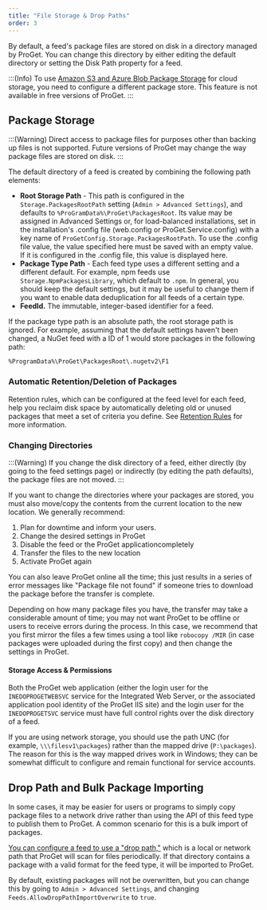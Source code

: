 ```yaml
---
title: "File Storage & Drop Paths"
order: 3
---
```


By default, a feed's package files are stored on disk in a directory managed by ProGet. You can change this directory by either editing the default directory or setting the Disk Path property for a feed.

:::(Info)
To use [Amazon S3 and Azure Blob Package Storage](/docs/proget/advanced-features/proget-advanced-cloud-storage) for cloud storage, you need to configure a different package store. This feature is not available in free versions of ProGet.
:::

## Package Storage 

:::(Warning)
Direct access to package files for purposes other than backing up files is not supported. Future versions of ProGet may change the way package files are stored on disk.
:::

The default directory of a feed is created by combining the following path elements:

- **Root Storage Path** - This path is configured in the `Storage.PackagesRootPath` setting (`Admin > Advanced Settings`), and defaults to `%ProGramData%\ProGet\PackagesRoot`. Its value may be assigned in Advanced Settings or, for load-balanced installations, set in the installation's .config file (web.config or ProGet.Service.config) with a key name of `ProGetConfig.Storage.PackagesRootPath`. To use the .config file value, the value specified here must be saved with an empty value. If it is configured in the .config file, this value is displayed here.
- **Package Type Path** - Each feed type uses a different setting and a different default. For example, npm feeds use `Storage.NpmPackagesLibrary`, which default to `.npm`. In general, you should keep the default settings, but it may be useful to change them if you want to enable data deduplication for all feeds of a certain type.
- **FeedId.** The immutable, integer-based identifier for a feed.

If the package type path is an absolute path, the root storage path is ignored. For example, assuming that the default settings haven't been changed, a NuGet feed with a ID of 1 would store packages in the following path:

```
%ProgramData%\ProGet\PackagesRoot\.nugetv2\F1
```

###  Automatic Retention/Deletion of Packages
Retention rules, which can be configured at the feed level for each feed, help you reclaim disk space by automatically deleting old or unused packages that meet a set of criteria you define. See [Retention Rules](/docs/proget/administration/retention-rules) for more information.


### Changing Directories 

:::(Warning) 
If you change the disk directory of a feed, either directly (by going to the feed settings page) or indirectly (by editing the path defaults), the package files are not moved.
:::

If you want to change the directories where your packages are stored, you must also move/copy the contents from the current location to the new location. We generally recommend:
1. Plan for downtime and inform your users.
2. Change the desired settings in ProGet 
3. Disable the feed or the ProGet applicationcompletely 
4. Transfer the files to the new location 
5. Activate ProGet again

You can also leave ProGet online all the time; this just results in a series of error messages like "Package file not found" if someone tries to download the package before the transfer is complete.

Depending on how many package files you have, the transfer may take a considerable amount of time; you may not want ProGet to be offline or users to receive errors during the process. In this case, we recommend that you first mirror the files a few times using a tool like `robocopy /MIR` (in case packages were uploaded during the first copy) and then change the settings in ProGet.

#### Storage Access & Permissions 

Both the ProGet web application (either the login user for the `INEDOPROGETWEBSVC` service for the Integrated Web Server, or the associated application pool identity of the ProGet IIS site) and the login user for the `INEDOPROGETSVC` service must have full control rights over the disk directory of a feed.

If you are using network storage, you should use the path UNC (for example, `\\\filesv1\packages`) rather than the mapped drive (`P:\packages`). The reason for this is the way mapped drives work in Windows; they can be somewhat difficult to configure and remain functional for service accounts.

## Drop Path and Bulk Package Importing 

In some cases, it may be easier for users or programs to simply copy package files to a network drive rather than using the API of this feed type to publish them to ProGet. A common scenario for this is a bulk import of packages.

[You can configure a feed to use a "drop path,"](/docs/proget/feeds/feed-overview/proget-bulk-import-with-droppath) which is a local or network path that ProGet will scan for files periodically. If that directory contains a package with a valid format for the feed type, it will be imported to ProGet.

By default, existing packages will not be overwritten, but you can change this by going to `Admin > Advanced Settings`, and changing `Feeds.AllowDropPathImportOverwrite` to `true`.